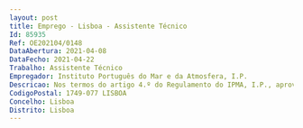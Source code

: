 ```yaml
--- 
layout: post
title: Emprego - Lisboa - Assistente Técnico
Id: 85935
Ref: OE202104/0148
DataAbertura: 2021-04-08
DataFecho: 2021-04-22
Trabalho: Assistente Técnico
Empregador: Instituto Português do Mar e da Atmosfera, I.P.
Descricao: Nos termos do artigo 4.º do Regulamento do IPMA, I.P., aprovado por Despacho n.º 7922 2020, 13 de agosto de 2020 e de harmonia com os Estatutos do IPMA, I. P., aprovados pela Portaria n.º 304 2012 , de 4 de outubro, compete à Divisão de Aquacultura, Valorização e Bioprospeção (DivAV) a prossecução de “a) Aprofundar e divulgar conhecimentos sobre o cultivo sustentável de peixes, moluscos e outros organismos marinhos com vista à otimização da produção b) Desenvolver novas ferramentas biológicas e promover o seu uso para melhorar a produtividadee sustentabilidade em aquacultura c) Otimizar ingredientes, fórmulas, dietas e outros requisitos nutricionais, para aplicação em diferentes fases do ciclo de vida de espécies  alvo em aquacultura d) Desenvolver, testar e aplicar tecnologias e sistemas de produção de aquacultura à escala piloto e) Melhorar o controlo sanitário, diagnóstico, prevenção e tratamento de doenças em espécies aquícolas, em cooperação com os aquacultores e instituições públicas f) Monitorizar os contaminantes microbiológicos em moluscos bivalves comerciais e classificar as zonas de produção de bivalves na costa portuguesa g) Caracterizar compostos em organismos marinhos com possíveis aplicações na indústria designadamente cosmética, farmacêutica e de biomateriais h) Apoiar as fileiras da pesca e aquacultura na caracterização bioquímica, nutricional, sensorial e microbiológica dos produtos de aquacultura e da pesca, bem como na avaliação e comunicação do risco benefício associado i) Desenvolver novas tecnologias de processamento do pescado e apoiar o setor na valorização de espécies comerciais, subprodutos e novos produtos de origem marinha j) Promover a aplicação da biotecnologia e tecnologias inovadoras, visando a produção de produtos de origem marinha com vista à saúde, conveniência e bem estar dos consumidores k) Desenvolver e aplicar instrumentos analíticos que permitam qualificar e certificar a qualidade de produtos da pesca e aquacultura l) Desenvolver e aplicar ferramentas microbiológicas que permitam identificar caraterizar microrganismos emergentes em produtos da pesca e aquacultura m) Apoiar os profissionais das fileiras da pesca e aquacultura na rastreabilidade, desenvolvimentode planos de produção, e comercialização de novos produtos n) Integrar redes de partilha de conhecimento e de dados em qualidade e segurança de produtosda pesca e aquacultura a nível nacional e internacional o) Realizar vistorias e emitir pareceres de apoio à atividade aquícola e aos setores da transformaçãoe comercialização do pescado p) Proporcionar apoio e informação técnica e científica especializada aos setores da pesca e da aquacultura q) Prestar serviços especializados e consultadoria no âmbito das atividades da divisão.”Caracterização genérica do Posto de trabalho Exercício de funções no Laboratório de Patologia de Animais Aquáticos da Divisão de Aquacultura, Valorização e Bioprospeção do Departamento do Mar e Recursos Marinhos do IPMA, I.P.   Preparação de amostras material reagentes,   Colaboração em etapas dos ensaios anatomopatológicos,  Participação na gestão de amostras e stocks de consumíveis.
CodigoPostal: 1749-077 LISBOA
Concelho: Lisboa
Distrito: Lisboa
--- 
```

